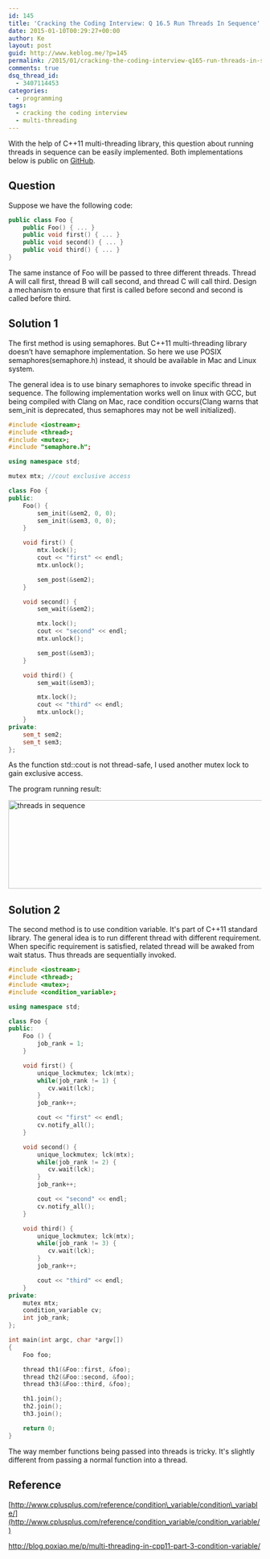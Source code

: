 ```yaml
---
id: 145
title: 'Cracking the Coding Interview: Q 16.5 Run Threads In Sequence'
date: 2015-01-10T00:29:27+00:00
author: Ke
layout: post
guid: http://www.keblog.me/?p=145
permalink: /2015/01/cracking-the-coding-interview-q165-run-threads-in-sequence/
comments: true
dsq_thread_id:
  - 3407114453
categories:
  - programming
tags:
  - cracking the coding interview
  - multi-threading
---
```

With the help of C++11 multi-threading library, this question about running threads in sequence can be easily implemented. Both implementations below is public on [GitHub](https://github.com/Ulu2005/Code_Practice/tree/master/cc150/ch16).

## Question

Suppose we have the following code:

~~~c++
public class Foo {
    public Foo() { ... }
    public void first() { ... }
    public void second() { ... }
    public void third() { ... }
}
~~~

The same instance of Foo will be passed to three different threads. Thread A will call first, thread B will call second, and thread C will call third. Design a mechanism to ensure that first is called before second and second is called before third.

<!--more-->

## Solution 1

The first method is using semaphores. But C++11 multi-threading library doesn&#8217;t have semaphore implementation. So here we use POSIX semaphores(semaphore.h) instead, it should be available in Mac and Linux system.

The general idea is to use binary semaphores to invoke specific thread in sequence. The following implementation works well on linux with GCC, but being compiled with Clang on Mac, race condition occurs(Clang warns that sem_init is deprecated, thus semaphores may not be well initialized).

~~~c++
#include <iostream>;
#include <thread>;
#include <mutex>;
#include "semaphore.h";

using namespace std;

mutex mtx; //cout exclusive access

class Foo {
public:
    Foo() {
        sem_init(&sem2, 0, 0);
        sem_init(&sem3, 0, 0);
    }

    void first() {
        mtx.lock();
        cout << "first" << endl;
        mtx.unlock();

        sem_post(&sem2);
    }

    void second() {
        sem_wait(&sem2);

        mtx.lock();
        cout << "second" << endl;
        mtx.unlock();

        sem_post(&sem3);
    }

    void third() {
        sem_wait(&sem3);

        mtx.lock();
        cout << "third" << endl;
        mtx.unlock();
    }
private:
    sem_t sem2;
    sem_t sem3;
};
~~~

As the function std::cout is not thread-safe, I used another mutex lock to gain exclusive access.

The program running result:

[<img src="http://www.keblog.me/wp-content/uploads/2015/01/q16-5_result.png" alt="threads in sequence" width="1078" height="176" class="alignleft size-full wp-image-161" srcset="//www.keblog.me/wp-content/uploads/2015/01/q16-5_result.png 1078w, //www.keblog.me/wp-content/uploads/2015/01/q16-5_result-300x49.png 300w, //www.keblog.me/wp-content/uploads/2015/01/q16-5_result-1024x167.png 1024w, //www.keblog.me/wp-content/uploads/2015/01/q16-5_result-500x82.png 500w" sizes="(max-width: 1078px) 100vw, 1078px" />](http://www.keblog.me/wp-content/uploads/2015/01/q16-5_result.png)

## Solution 2

The second method is to use condition variable. It's part of C++11 standard library. The general idea is to run different thread with different requirement. When specific requirement is satisfied, related thread will be awaked from wait status. Thus threads are sequentially invoked.

~~~c++
#include <iostream>;
#include <thread>;
#include <mutex>;
#include <condition_variable>;

using namespace std;

class Foo {
public:
    Foo () {
        job_rank = 1;
    }

    void first() {
        unique_lockmutex; lck(mtx);
        while(job_rank != 1) {
           cv.wait(lck);
        }
        job_rank++;

        cout << "first" << endl;
        cv.notify_all();
    }

    void second() {
        unique_lockmutex; lck(mtx);
        while(job_rank != 2) {
           cv.wait(lck);
        }
        job_rank++;

        cout << "second" << endl;
        cv.notify_all();
    }

    void third() {
        unique_lockmutex; lck(mtx);
        while(job_rank != 3) {
           cv.wait(lck);
        }
        job_rank++;

        cout << "third" << endl;
    }
private:
    mutex mtx;
    condition_variable cv;
    int job_rank;
};

int main(int argc, char *argv[])
{
    Foo foo;

    thread th1(&Foo::first, &foo);
    thread th2(&Foo::second, &foo);
    thread th3(&Foo::third, &foo);

    th1.join();
    th2.join();
    th3.join();

    return 0;
}
~~~

The way member functions being passed into threads is tricky. It's slightly different from passing a normal function into a thread.

## Reference

[http://www.cplusplus.com/reference/condition\_variable/condition\_variable/](http://www.cplusplus.com/reference/condition_variable/condition_variable/)

<http://blog.poxiao.me/p/multi-threading-in-cpp11-part-3-condition-variable/>
